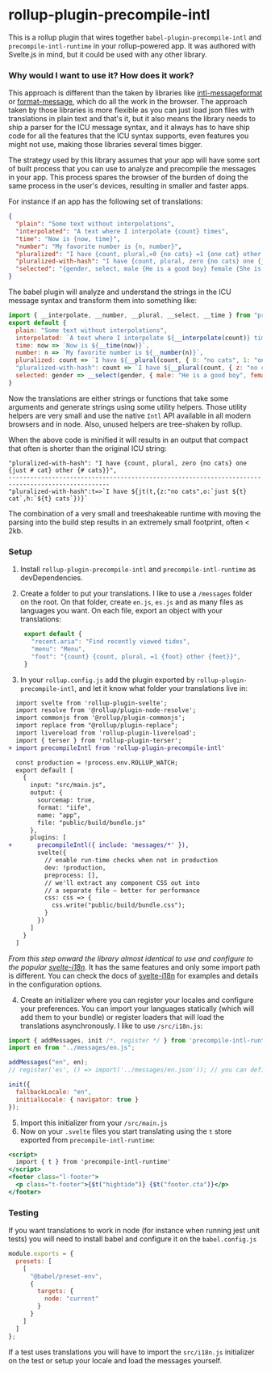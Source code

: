 # rollup-plugin-precompile-intl

This is a rollup plugin that wires together `babel-plugin-precompile-intl` and `precompile-intl-runtime` in your rollup-powered
app. It was authored with Svelte.js in mind, but it could be used with any other library.

### Why would I want to use it? How does it work?

This approach is different than the taken by libraries like [intl-messageformat](https://www.npmjs.com/package/intl-messageformat) or [format-message](https://github.com/format-message/format-message), which do all the work in the browser. The approach taken by those libraries is more flexible as you can just load json files with translations in plain text and that's it, but it also means the library needs to ship a parser for the ICU message syntax, and it always has to have ship code for all the features that the ICU syntax supports, even features you might not use, making those libraries several times bigger.

The strategy used by this library assumes that your app will have some sort of built process that you can use to analyze and precompile
the messages in your app. This process spares the browser of the burden of doing the same process in the user's devices, resulting in
smaller and faster apps.

For instance if an app has the following set of translations:

```json
{
  "plain": "Some text without interpolations",
  "interpolated": "A text where I interpolate {count} times",
  "time": "Now is {now, time}",
  "number": "My favorite number is {n, number}",
  "pluralized": "I have {count, plural,=0 {no cats} =1 {one cat} other {{count} cats}}",
  "pluralized-with-hash": "I have {count, plural, zero {no cats} one {just # cat} other {# cats}}",
  "selected": "{gender, select, male {He is a good boy} female {She is a good girl} other {They are good fellas}}",
}
```

The babel plugin will analyze and understand the strings in the ICU message syntax and transform them into something
like:

```js
import { __interpolate, __number, __plural, __select, __time } from "precompile-intl-runtime";
export default {
  plain: "Some text without interpolations",
  interpolated: `A text where I interpolate ${__interpolate(count)} times`,
  time: now => `Now is ${__time(now)}`,
  number: n => `My favorite number is ${__number(n)}`,
  pluralized: count => `I have ${__plural(count, { 0: "no cats", 1: "one cat", h: `${__interpolate(count)} cats`})}`,
  "pluralized-with-hash": count => `I have ${__plural(count, { z: "no cats", o: `just ${count} cat`, h: `${count} cats`})}`,
  selected: gender => __select(gender, { male: "He is a good boy", female: "She is a good girl", other: "They are good fellas"})
}
```

Now the translations are either strings or functions that take some arguments and generate strings using some utility helpers.
Those utility helpers are very small and use the native `Intl` API available in all modern browsers and in node. Also, unused helpers
are tree-shaken by rollup.

When the above code is minified it will results in an output that compact that often is shorter than the original ICU string:

```
"pluralized-with-hash": "I have {count, plural, zero {no cats} one {just # cat} other {# cats}}",
--------------------------------------------------------------------------------------------------
"pluralized-with-hash":t=>`I have ${jt(t,{z:"no cats",o:`just ${t} cat`,h:`${t} cats`})}`
```

The combination of a very small and treeshakeable runtime with moving the parsing into the build step results in an extremely small
footprint, often < 2kb.

### Setup

1. Install `rollup-plugin-precompile-intl` and `precompile-intl-runtime` as devDependencies.

2. Create a folder to put your translations. I like to use a `/messages` folder on the root. On that folder, create `en.js`, `es.js` and as many files
   as languages you want. On each file, export an object with your translations:
   ```js
    export default {
      "recent.aria": "Find recently viewed tides",
      "menu": "Menu",
      "foot": "{count} {count, plural, =1 {foot} other {feet}}",
    }
   ```

3. In your `rollup.config.js` add the plugin exported by `rollup-plugin-precompile-intl`, and let it know what folder your translations live in:
```diff
  import svelte from 'rollup-plugin-svelte';
  import resolve from '@rollup/plugin-node-resolve';
  import commonjs from '@rollup/plugin-commonjs';
  import replace from "@rollup/plugin-replace";
  import livereload from 'rollup-plugin-livereload';
  import { terser } from 'rollup-plugin-terser';
+ import precompileIntl from 'rollup-plugin-precompile-intl'

  const production = !process.env.ROLLUP_WATCH;
  export default [
    {
      input: "src/main.js",
      output: {
        sourcemap: true,
        format: "iife",
        name: "app",
        file: "public/build/bundle.js"
      },
      plugins: [
+       precompileIntl({ include: 'messages/*' }),
        svelte({
          // enable run-time checks when not in production
          dev: !production,
          preprocess: [],
          // we'll extract any component CSS out into
          // a separate file — better for performance
          css: css => {
            css.write("public/build/bundle.css");
          }
        })
      ]
    }
  ]
```

*From this step onward the library almost identical to use and configure to the popular [svelte-i18n](https://github.com/kaisermann/svelte-i18n)*.
It has the same features and only some import path is different. You can check the docs of [svelte-i18n](https://github.com/kaisermann/svelte-i18n)
for examples and details in the configuration options.

4. Create an initializer where you can register your locales and configure your preferences. You can import
your languages statically (which will add them to your bundle) or register loaders that will load the translations
asynchronously.
I like to use `/src/i18n.js`:
```js
import { addMessages, init /*, register */ } from 'precompile-intl-runtime'
import en from "../messages/en.js";

addMessages("en", en);
// register('es', () => import('../messages/en.json')); // you can define other locales that will be imported lazily

init({
  fallbackLocale: "en",
  initialLocale: { navigator: true }
});
```
5. Import this initializer from your `/src/main.js`
6. Now on your `.svelte` files you start translating using the `t` store exported from `precompile-intl-runtime`:
```jsx
<script>
  import { t } from 'precompile-intl-runtime'
</script>
<footer class="l-footer">
  <p class="t-footer">{$t("hightide")} {$t("footer.cta")}</p>
</footer>
```

### Testing
If you want translations to work in node (for instance when running jest unit tests) you will need to
install babel and configure it on the `babel.config.js`
```js
module.exports = {
  presets: [
    [
      "@babel/preset-env",
      {
        targets: {
          node: "current"
        }
      }
    ]
  ]
};
```
If a test uses translations you will have to import the `src/i18n.js` initializer on the test or setup your locale and
load the messages yourself.